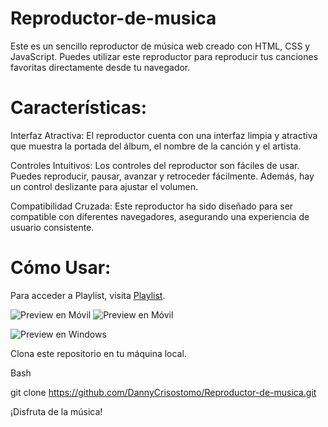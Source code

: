 # Reproductor-de-musica

Este es un sencillo reproductor de música web creado con HTML, CSS y JavaScript. Puedes utilizar este reproductor para reproducir tus canciones favoritas directamente desde tu navegador.

# Características:

Interfaz Atractiva: El reproductor cuenta con una interfaz limpia y atractiva que muestra la portada del álbum, el nombre de la canción y el artista.

Controles Intuitivos: Los controles del reproductor son fáciles de usar. Puedes reproducir, pausar, avanzar y retroceder fácilmente. Además, hay un control deslizante para ajustar el volumen.

Compatibilidad Cruzada: Este reproductor ha sido diseñado para ser compatible con diferentes navegadores, asegurando una experiencia de usuario consistente.

# Cómo Usar:

Para acceder a Playlist, visita [Playlist](https://harmonious-peony-60095b.netlify.app/).

![Preview en Móvil](https://github.com/DannyCrisostomo/Reproductor-de-musica/blob/1b997766a454f794569ccb8e6fb2ad7ad6ab7f81/movil.jpg)
![Preview en Móvil](https://github.com/DannyCrisostomo/Reproductor-de-musica/blob/1b997766a454f794569ccb8e6fb2ad7ad6ab7f81/movil%20lista.jpg)

![Preview en Windows](https://github.com/DannyCrisostomo/Reproductor-de-musica/blob/743bc5fb1fa96848f7321b62cbdaaf110c37cbc8/Playlist.jpg)

Clona este repositorio en tu máquina local.

Bash

git clone https://github.com/DannyCrisostomo/Reproductor-de-musica.git

¡Disfruta de la música!
